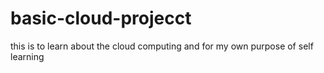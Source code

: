 # basic-cloud-projecct
this is to learn about the cloud computing and for my own purpose of self learning
